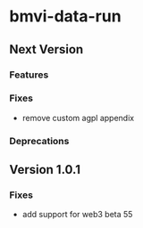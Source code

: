 # bmvi-data-run

## Next Version
### Features

### Fixes
- remove custom agpl appendix

### Deprecations


## Version 1.0.1
### Fixes
- add support for web3 beta 55

